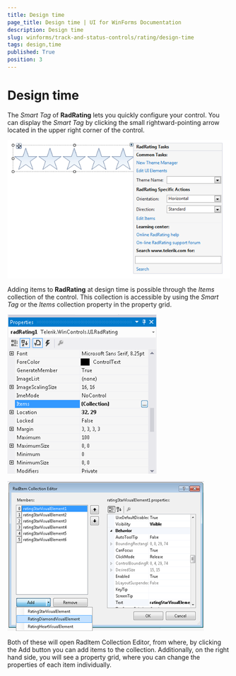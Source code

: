 ```yaml
---
title: Design time
page_title: Design time | UI for WinForms Documentation
description: Design time
slug: winforms/track-and-status-controls/rating/design-time
tags: design,time
published: True
position: 3
---
```


# Design time


The *Smart Tag* of __RadRating__ lets you quickly configure your control. You can display the *Smart Tag* by clicking the small rightward-pointing arrow located in the upper right corner of the control.

![rating-design-time 001](images/rating-design-time001.png)

Adding items to __RadRating__ at design time is possible through the *Items* collection of the control. This collection is accessible by using the *Smart Tag* or the *Items* collection property in the property grid.

![rating-design-time 002](images/rating-design-time002.png)

![rating-design-time 003](images/rating-design-time003.png)

Both of these will open RadItem Collection Editor, from where, by clicking the Add button you can add items to the collection. Additionally, on the right hand side, you will see a property grid, where you can change the properties of each item individually.
        
